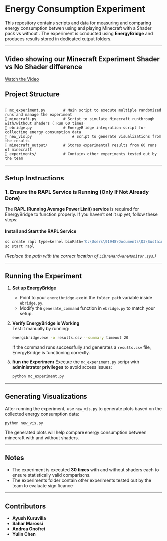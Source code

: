 # Energy Consumption Experiment

This repository contains scripts and data for measuring and comparing energy consumption betwen using and playing Minecraft with a Shader pack vs without . The experiment is conducted using **EnergyBridge** and produces results stored in dedicated output folders.

---
## **Video showing our Minecraft Experiment Shader vs No Shader difference**
[Watch the Video](https://www.youtube.com/watch?v=WmE67KBySDA)

## **Project Structure**
```

📄 mc_experiment.py        # Main script to execute multiple randomized runs and manage the experiment
📄 minecraft.py            # Script to simulate Minecraft runthrough with/without shaders ( Run 60 times)
📄 ebridge.py              # EnergyBridge integration script for collecting energy consumption data
📄 new_vis.py                  # Script to generate visualizations from the results
📁 minecraft_output/       # Stores experimental results from 60 runs of minecraft
📁 experiments/            # Contains other experiments tested out by the team
```

---

## **Setup Instructions**
### **1. Ensure the RAPL Service is Running (Only If Not Already Done)**
The **RAPL (Running Average Power Limit) service** is required for EnergyBridge to function properly. If you haven’t set it up yet, follow these steps:

#### **Install and Start the RAPL Service**
```sh
sc create rapl type=kernel binPath="C:\Users\91948\Documents\Q3\Sustainable\Energy_consumption\LibreHardwareMonitor.sys"
sc start rapl
```
*(Replace the path with the correct location of `LibreHardwareMonitor.sys`.)*

---

## **Running the Experiment**
1. **Set up EnergyBridge**  
   - Point to your `energibridge.exe` in the `folder_path` variable inside `ebridge.py`.  
   - Modify the `generate_command` function in `ebridge.py` to match your setup.

2. **Verify EnergyBridge is Working**  
   Test it manually by running:
   ```sh
   energibridge.exe -o results.csv --summary timeout 20
   ```
   If the command runs successfully and generates a `results.csv` file, EnergyBridge is functioning correctly.

3. **Run the Experiment** 
   Execute the `mc_experiment.py` script with **administrator privileges** to avoid access issues:
   ```sh
   python mc_experiment.py
   ```

---

## **Generating Visualizations**
After running the experiment, use `new_vis.py` to generate plots based on the collected energy consumption data:
```sh
python new_vis.py
```
The generated plots will help compare energy consumption between minecraft with and without shaders.

---

## **Notes**
- The experiment is executed **30 times** with and without shaders each to ensure statistically valid comparisons.
- The experiments folder contain other experiments tested out by the team to evaluate significance 

---

## **Contributors**
- **Ayush Kuruvilla**
- **Sahar Marossi**
- **Andrea Onofrei**
- **Yulin Chen**
